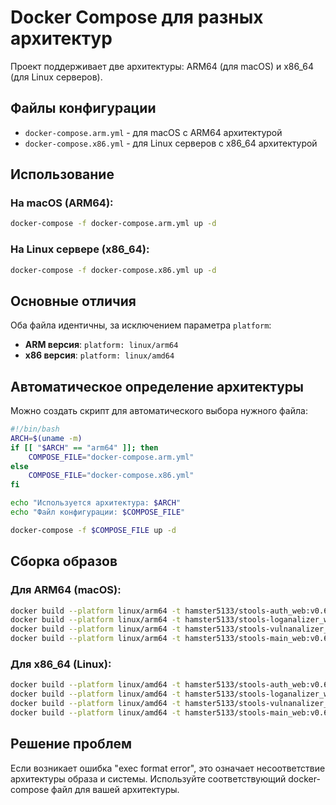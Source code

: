 # Docker Compose для разных архитектур

Проект поддерживает две архитектуры: ARM64 (для macOS) и x86_64 (для Linux серверов).

## Файлы конфигурации

- `docker-compose.arm.yml` - для macOS с ARM64 архитектурой
- `docker-compose.x86.yml` - для Linux серверов с x86_64 архитектурой

## Использование

### На macOS (ARM64):
```bash
docker-compose -f docker-compose.arm.yml up -d
```

### На Linux сервере (x86_64):
```bash
docker-compose -f docker-compose.x86.yml up -d
```

## Основные отличия

Оба файла идентичны, за исключением параметра `platform`:

- **ARM версия**: `platform: linux/arm64`
- **x86 версия**: `platform: linux/amd64`

## Автоматическое определение архитектуры

Можно создать скрипт для автоматического выбора нужного файла:

```bash
#!/bin/bash
ARCH=$(uname -m)
if [[ "$ARCH" == "arm64" ]]; then
    COMPOSE_FILE="docker-compose.arm.yml"
else
    COMPOSE_FILE="docker-compose.x86.yml"
fi

echo "Используется архитектура: $ARCH"
echo "Файл конфигурации: $COMPOSE_FILE"

docker-compose -f $COMPOSE_FILE up -d
```

## Сборка образов

### Для ARM64 (macOS):
```bash
docker build --platform linux/arm64 -t hamster5133/stools-auth_web:v0.6.03 ./auth/
docker build --platform linux/arm64 -t hamster5133/stools-loganalizer_web:v0.6.03 ./loganalizer/app/
docker build --platform linux/arm64 -t hamster5133/stools-vulnanalizer_web:v0.6.03 ./vulnanalizer/app/
docker build --platform linux/arm64 -t hamster5133/stools-main_web:v0.6.03 ./
```

### Для x86_64 (Linux):
```bash
docker build --platform linux/amd64 -t hamster5133/stools-auth_web:v0.6.03 ./auth/
docker build --platform linux/amd64 -t hamster5133/stools-loganalizer_web:v0.6.03 ./loganalizer/app/
docker build --platform linux/amd64 -t hamster5133/stools-vulnanalizer_web:v0.6.03 ./vulnanalizer/app/
docker build --platform linux/amd64 -t hamster5133/stools-main_web:v0.6.03 ./
```

## Решение проблем

Если возникает ошибка "exec format error", это означает несоответствие архитектуры образа и системы. Используйте соответствующий docker-compose файл для вашей архитектуры.

